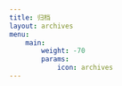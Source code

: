 ```yaml
---
title: 归档
layout: archives
menu:
    main:
        weight: -70
        params:
            icon: archives
---
```


